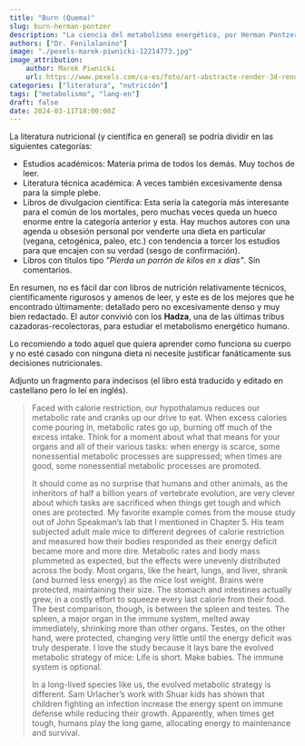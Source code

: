 ```yaml
---
title: "Burn (Quema)"
slug: burn-herman-pontzer
description: "La ciencia del metabolismo energético, por Herman Pontzer."
authors: ["Dr. Fenilalanino"]
image: "./pexels-marek-piwnicki-12214773.jpg"
image_attribution:
    author: Marek Piwnicki
    url: https://www.pexels.com/ca-es/foto/art-abstracte-render-3d-render-12214773/
categories: ["literatura", "nutrición"]
tags: ["metabolismo", "lang-en"]
draft: false
date: 2024-03-11T18:00:00Z
---
```


La literatura nutricional (y científica en general) se podría dividir en las siguientes categorías: 

- Estudios académicos: Materia prima de todos los demás. Muy tochos de leer.
- Literatura técnica académica: A veces también excesivamente densa para la simple plebe.
- Libros de divulgacion científica: Esta sería la categoría más interesante para el común de los mortales, pero muchas veces queda un hueco enorme entre la categoría anterior y esta. Hay muchos autores con una agenda u obsesión personal por venderte una dieta en particular (vegana, cetogénica, paleo, etc.) con tendencia a torcer los estudios para que encajen con su verdad (sesgo de confirmación).
- Libros con títulos tipo *"Pierda un porrón de kilos en x días"*. Sin comentarios.

En resumen, no es fácil dar con libros de nutrición relativamente técnicos, científicamente rigurosos y amenos de leer, y este es de los mejores que he encontrado últimamente: detallado pero no excesivamente denso y muy bien redactado. El autor convivió con los **Hadza**, una de las últimas tribus cazadoras-recolectoras, para estudiar el metabolismo energético humano.

Lo recomiendo a todo aquel que quiera aprender como funciona su cuerpo y no esté casado con ninguna dieta ni necesite justificar fanáticamente sus decisiones nutricionales.

Adjunto un fragmento para indecisos (el libro está traducido y editado en castellano pero lo leí en inglés).

> Faced with calorie restriction, our hypothalamus reduces our metabolic rate and cranks up our drive to eat. When excess calories come pouring in, metabolic rates go up, burning off much of the excess intake. Think for a moment about what that means for your organs and all of their various tasks: when energy is scarce, some nonessential metabolic processes are suppressed; when times are good, some nonessential metabolic processes are promoted.<p/>
It should come as no surprise that humans and other animals, as the inheritors of half a billion years of vertebrate evolution, are very clever about which tasks are sacrificed when things get tough and which ones are protected. My favorite example comes from the mouse study out of John Speakman’s lab that I mentioned in Chapter 5. His team subjected adult male mice to different degrees of calorie restriction and measured how their bodies responded as their energy deficit became more and more dire. Metabolic rates and body mass plummeted as expected, but the effects were unevenly distributed across the body. Most organs, like the heart, lungs, and liver, shrank (and burned less energy) as the mice lost weight. Brains were protected, maintaining their size. The stomach and intestines actually grew, in a costly effort to squeeze every last calorie from their food. The best comparison, though, is between the spleen and testes. The spleen, a major organ in the immune system, melted away immediately, shrinking more than other organs. Testes, on the other hand, were protected, changing very little until the energy deficit was truly desperate. I love the study because it lays bare the evolved metabolic strategy of mice: Life is short. Make babies. The immune system is optional.<p/>
In a long-lived species like us, the evolved metabolic strategy is different. Sam Urlacher’s work with Shuar kids has shown that children fighting an infection increase the energy spent on immune defense while reducing their growth. Apparently, when times get tough, humans play the long game, allocating energy to maintenance and survival.
